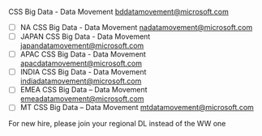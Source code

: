CSS Big Data - Data Movement <bddatamovement@microsoft.com>
- [ ] NA CSS Big Data - Data Movement <nadatamovement@microsoft.com>
- [ ] JAPAN CSS Big Data - Data Movement <japandatamovement@microsoft.com>
- [ ] APAC CSS Big Data - Data Movement <apacdatamovement@microsoft.com>
- [ ] INDIA CSS Big Data - Data Movement <indiadatamovement@microsoft.com>
- [ ] EMEA CSS Big Data – Data Movement <emeadatamovement@microsoft.com>
- [ ] MT CSS Big Data – Data Movement <mtdatamovement@microsoft.com>

For new hire, please join your regional DL instead of the WW one
